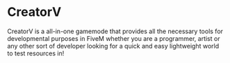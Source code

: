 # CreatorV
CreatorV is a all-in-one gamemode that provides all the necessary tools for developmental purposes in FiveM whether you are a programmer, artist or any other sort of developer looking for a quick and easy lightweight world to test resources in!
